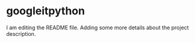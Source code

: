 # googleitpython
I am editing the README file. Adding some more details about the project description.
